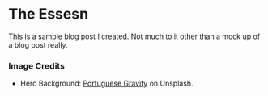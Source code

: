 # The Essesn

This is a sample blog post I created. Not much to it other than a mock up of a blog post really.

### Image Credits

- Hero Background: [Portuguese Gravity](https://unsplash.com/@portuguesegravity) on Unsplash.
